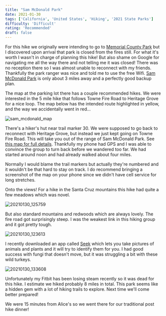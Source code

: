 ```yaml
---
title: "Sam McDonald Park"
date: 2021-01-30
tags: ['California', 'United States', 'Hiking', '2021 State Parks']
difficulty: 'Difficult'
rating: 'Recommended'
draft: false
---
```


For this hike we originally were intending to go to [Memorial County Park](https://parks.smcgov.org/memorial-park) but I discovered upon arrival that park is closed from the fires still. For what it's worth I wasn't in charge of planning this hike! But also shame on Google for navigating me all the way there and not telling me it was closed! There was no reception there so I was almost unable to reconnect with my friends. Thankfully the park ranger was nice and told me to use the free Wifi. [Sam McDonald Park](https://parks.smcgov.org/sam-mcdonald-park-trails) is only about 3 miles away and a perfectly good backup plan.

The map at the parking lot there has a couple recommended hikes. We were interested in the 5 mile hike that follows Towne Fire Road to Heritage Grove for a nice loop. The map below has the intended route highlighted in yellow, and the way we accidentally went in red...

![sam_mcdonald_map](/images/sam_mcdonald_map.jpg)

There's a hiker's hut near trail marker 30. We were supposed to go back to reconnect with Heritage Grove, but instead we just kept going on Towne Fire Road. This will take you out of the range of Sam McDonald Park. See [this map for full details](https://parks.smcgov.org/sites/parks.smcgov.org/files/PescaderoComplexMap-Nov2018-FINAL-web-formatted.pdf). Thankfully my phone had GPS and I was able to convince the group to turn back before we wandered too far. We had started around noon and had already walked about four miles. 

Normally I would blame the trail markers but actually they're numbered and it wouldn't be that hard to stay on track. I do recommend bringing a screenshot of the map on your phone since we didn't have cell service for long stretches.

Onto the views! For a hike in the Santa Cruz mountains this hike had quite a few meadows which was novel.

![20210130_125759](/images/20210130_125759.jpg)

But also standard mountains and redwoods which are always lovely. The fire road got surprisingly steep. I was the weakest link in this hiking group and it got pretty tough.

![20210130_123613](/images/20210130_123613.jpg)

I recently downloaded an app called [Seek](https://www.inaturalist.org/pages/seek_app) which lets you take pictures of animals and plants and it will try to identify them for you. I had good success with fungi that doesn't move, but it was struggling a bit with these wild turkeys.

![20210130_133608](/images/20210130_133608.jpg)

Unfortunately my Fitbit has been losing steam recently so it was dead for this hike. I estimate we hiked probably 8 miles in total. This park seems like a hidden gem with a lot of hiking trails to explore. Next time we'll come better prepared!

We were 15 minutes from Alice's so we went there for our traditional post hike dinner!
